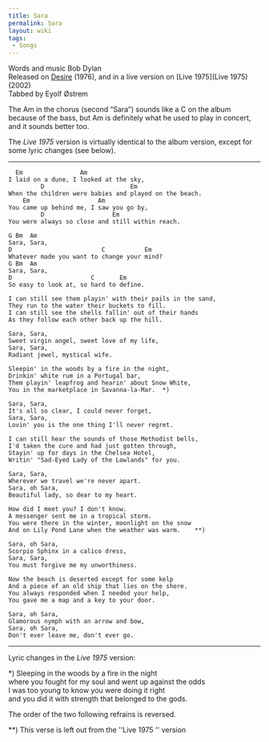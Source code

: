 ```yaml
---
title: Sara
permalink: Sara
layout: wiki
tags:
 - Songs
---
```


Words and music Bob Dylan  
Released on [Desire](Desire) (1976), and in a live version on
[Live 1975](Live 1975) (2002)  
Tabbed by Eyolf Østrem

The Am in the chorus (second “Sara”) sounds like a C on the album
because of the bass, but Am is definitely what he used to play in
concert, and it sounds better too.

The *Live 1975* version is virtually identical to the album version,
except for some lyric changes (see below).

* * * * *

      Em                Am
    I laid on a dune, I looked at the sky,
             D                        Em
    When the children were babies and played on the beach.
        Em                   Am
    You came up behind me, I saw you go by,
             D                   Em
    You were always so close and still within reach.

    G Bm  Am
    Sara, Sara,
    D                         C           Em
    Whatever made you want to change your mind?
    G Bm  Am
    Sara, Sara,
    D                      C       Em
    So easy to look at, so hard to define.

    I can still see them playin' with their pails in the sand,
    They run to the water their buckets to fill.
    I can still see the shells fallin' out of their hands
    As they follow each other back up the hill.

    Sara, Sara,
    Sweet virgin angel, sweet love of my life,
    Sara, Sara,
    Radiant jewel, mystical wife.

    Sleepin' in the woods by a fire in the night,
    Drinkin' white rum in a Portugal bar,
    Them playin' leapfrog and hearin' about Snow White,
    You in the marketplace in Savanna-la-Mar.  *)

    Sara, Sara,
    It's all so clear, I could never forget,
    Sara, Sara,
    Lovin' you is the one thing I'll never regret.

    I can still hear the sounds of those Methodist bells,
    I'd taken the cure and had just gotten through,
    Stayin' up for days in the Chelsea Hotel,
    Writin' "Sad-Eyed Lady of the Lowlands" for you.

    Sara, Sara,
    Wherever we travel we're never apart.
    Sara, oh Sara,
    Beautiful lady, so dear to my heart.

    How did I meet you? I don't know.
    A messenger sent me in a tropical storm.
    You were there in the winter, moonlight on the snow
    And on Lily Pond Lane when the weather was warm.    **)

    Sara, oh Sara,
    Scorpio Sphinx in a calico dress,
    Sara, Sara,
    You must forgive me my unworthiness.

    Now the beach is deserted except for some kelp
    And a piece of an old ship that lies on the shore.
    You always responded when I needed your help,
    You gave me a map and a key to your door.

    Sara, oh Sara,
    Glamorous nymph with an arrow and bow,
    Sara, oh Sara,
    Don't ever leave me, don't ever go.

* * * * *

Lyric changes in the *Live 1975* version:

\*) Sleeping in the woods by a fire in the night  
where you fought for my soul and went up against the odds  
I was too young to know you were doing it right  
and you did it with strength that belonged to the gods.

The order of the two following refrains is reversed.

\*\*) This verse is left out from the ''Live 1975 '' version
